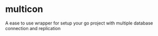 # multicon
A ease to use wrapper for setup your go project with multiple database connection and replication
